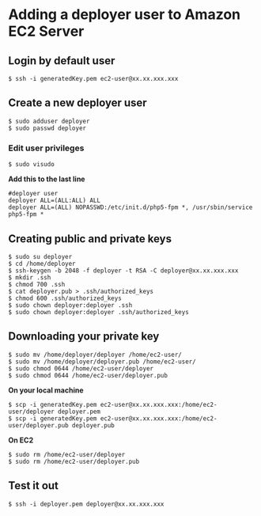 # Adding a deployer user to Amazon EC2 Server

## Login by default user

```
$ ssh -i generatedKey.pem ec2-user@xx.xx.xxx.xxx
```

## Create a new deployer user

```
$ sudo adduser deployer
$ sudo passwd deployer
```

### Edit user privileges

```
$ sudo visudo
```

**Add this to the last line**

```
#deployer user
deployer ALL=(ALL:ALL) ALL
deployer ALL=(ALL) NOPASSWD:/etc/init.d/php5-fpm *, /usr/sbin/service php5-fpm *
```

## Creating public and private keys

```
$ sudo su deployer
$ cd /home/deployer
$ ssh-keygen -b 2048 -f deployer -t RSA -C deployer@xx.xx.xxx.xxx
$ mkdir .ssh
$ chmod 700 .ssh
$ cat deployer.pub > .ssh/authorized_keys
$ chmod 600 .ssh/authorized_keys
$ sudo chown deployer:deployer .ssh
$ sudo chown deployer:deployer .ssh/authorized_keys
```

## Downloading your private key

```
$ sudo mv /home/deployer/deployer /home/ec2-user/
$ sudo mv /home/deployer/deployer.pub /home/ec2-user/
$ sudo chmod 0644 /home/ec2-user/deployer
$ sudo chmod 0644 /home/ec2-user/deployer.pub
```

**On your local machine**

```
$ scp -i generatedKey.pem ec2-user@xx.xx.xxx.xxx:/home/ec2-user/deployer deployer.pem
$ scp -i generatedKey.pem ec2-user@xx.xx.xxx.xxx:/home/ec2-user/deployer.pub deployer.pub
```

**On EC2**

```
$ sudo rm /home/ec2-user/deployer
$ sudo rm /home/ec2-user/deployer.pub
```

## Test it out

```
$ ssh -i deployer.pem deployer@xx.xx.xxx.xxx
```
